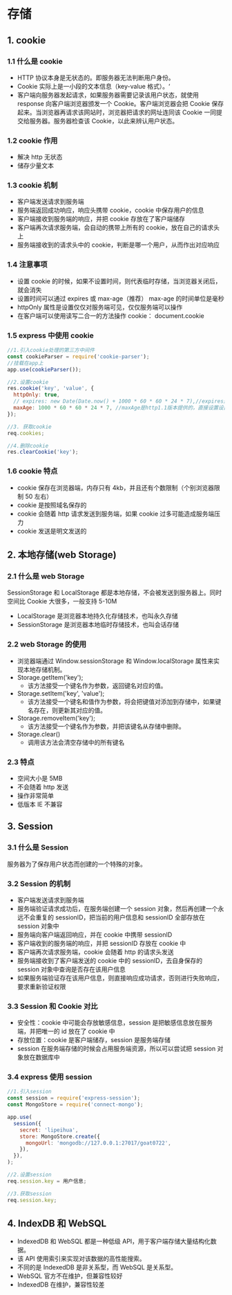 # 存储

## 1. cookie

### 1.1 什么是 cookie

- HTTP 协议本身是无状态的。即服务器无法判断用户身份。
- Cookie 实际上是一小段的文本信息（key-value 格式）。‘
- 客户端向服务器发起请求，如果服务器需要记录该用户状态，就使用 response 向客户端浏览器颁发一个 Cookie。客户端浏览器会把 Cookie 保存起来。当浏览器再请求该网站时，浏览器把请求的网址连同该 Cookie 一同提交给服务器。服务器检查该 Cookie，以此来辨认用户状态。

### 1.2 cookie 作用

- 解决 http 无状态
- 储存少量文本

### 1.3 cookie 机制

- 客户端发送请求到服务端
- 服务端返回成功响应，响应头携带 cookie，cookie 中保存用户的信息
- 客户端接收到服务端的响应，并把 cookie 存放在了客户端储存
- 客户端再次请求服务端，会自动的携带上所有的 cookie，放在自己的请求头上
- 服务端接收到的请求头中的 cookie，判断是哪一个用户，从而作出对应响应

### 1.4 注意事项

- 设置 cookie 的时候，如果不设置时间，则代表临时存储，当浏览器关闭后，就会消失
- 设置时间可以通过 expires 或 max-age（推荐） max-age 的时间单位是毫秒
- httpOnly 属性是设置仅仅对服务端可见，仅仅服务端可以操作
- 在客户端可以使用读写二合一的方法操作 cookie： document.cookie

### 1.5 express 中使用 cookie

```js
//1.引入cookie处理的第三方中间件
const cookieParser = require('cookie-parser');
//挂载在app上
app.use(cookieParser());

//2.设置cookie
res.cookie('key', 'value', {
  httpOnly: true,
  // expires: new Date(Date.now() + 1000 * 60 * 60 * 24 * 7),//expires是http1.0提供的，需要设置过期的时间
  maxAge: 1000 * 60 * 60 * 24 * 7, //maxAge是http1.1版本提供的，直接设置设置的时长即可
});

//3. 获取cookie
req.cookies;

//4.删除cookie
res.clearCookie('key');
```

### 1.6 cookie 特点

- cookie 保存在浏览器端，内存只有 4kb，并且还有个数限制（个别浏览器限制 50 左右）
- cookie 是按照域名保存的
- cookie 会随着 http 请求发送到服务端，如果 cookie 过多可能造成服务端压力
- cookie 发送是明文发送的

## 2. 本地存储(web Storage)

### 2.1 什么是 web Storage

SessionStorage 和 LocalStorage 都是本地存储，不会被发送到服务器上。同时空间比 Cookie 大很多，一般支持 5-10M

- LocalStorage 是浏览器本地持久化存储技术，也叫永久存储
- SessionStorage 是浏览器本地临时存储技术，也叫会话存储

### 2.2 web Storage 的使用

- 浏览器端通过 Window.sessionStorage 和 Window.localStorage 属性来实现本地存储机制。
- Storage.getItem('key');
  - 该方法接受一个键名作为参数，返回键名对应的值。
- Storage.setItem('key', 'value');
  - 该方法接受一个键名和值作为参数，将会把键值对添加到存储中，如果键名存在，则更新其对应的值。
- Storage.removeItem('key');
  - 该方法接受一个键名作为参数，并把该键名从存储中删除。
- Storage.clear()
  - 调用该方法会清空存储中的所有键名

### 2.3 特点

- 空间大小是 5MB
- 不会随着 http 发送
- 操作非常简单
- 低版本 IE 不兼容

## 3. Session

### 3.1 什么是 Session

服务器为了保存用户状态而创建的一个特殊的对象。

### 3.2 Session 的机制

- 客户端发送请求到服务端
- 服务端验证请求成功后，在服务端创建一个 session 对象，然后再创建一个永远不会重复的 sessionID，把当前的用户信息和 sessionID 全部存放在 session 对象中
- 服务端向客户端返回响应，并在 cookie 中携带 sessionID
- 客户端收到的服务端的响应，并把 sessionID 存放在 cookie 中
- 客户端再次请求服务端，cookie 会随着 http 的请求头发送
- 服务端接收到了客户端发送的 cookie 中的 sessionID，去自身保存的 session 对象中查询是否存在该用户信息
- 如果服务端验证存在该用户信息，则直接响应成功请求，否则进行失败响应，要求重新验证权限

### 3.3 Session 和 Cookie 对比

- 安全性：cookie 中可能会存放敏感信息，session 是把敏感信息放在服务端，并把唯一的 id 放在了 cookie 中
- 存放位置：cookie 是客户端储存，session 是服务端存储
- session 在服务端存储的时候会占用服务端资源，所以可以尝试把 session 对象放在数据库中

### 3.4 express 使用 session

```js
//1.引入session
const session = require('express-session');
const MongoStore = require('connect-mongo');

app.use(
  session({
    secret: 'lipeihua',
    store: MongoStore.create({
      mongoUrl: 'mongodb://127.0.0.1:27017/goat0722',
    }),
  }),
);

//2.设置session
req.session.key = 用户信息;

//3.获取session
req.session.key;
```

## 4. IndexDB 和 WebSQL

- IndexedDB 和 WebSQL 都是一种低级 API，用于客户端存储大量结构化数据。
- 该 API 使用索引来实现对该数据的高性能搜索。
- 不同的是 IndexedDB 是非关系型，而 WebSQL 是关系型。
- WebSQL 官方不在维护，但兼容性较好
- IndexedDB 在维护，兼容性较差
